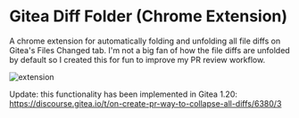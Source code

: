 # Gitea Diff Folder (Chrome Extension)
A chrome extension for automatically folding and unfolding all file diffs on Gitea's Files Changed tab. I'm not a big fan of how the file diffs are unfolded by default so I created this for fun to improve my PR review workflow.

![extension](https://github.com/jushii/GiteaDiffFolder/assets/10192819/8b54a41d-ceaa-47f9-ab38-33fd3b1e4616)

Update: this functionality has been implemented in Gitea 1.20: https://discourse.gitea.io/t/on-create-pr-way-to-collapse-all-diffs/6380/3
